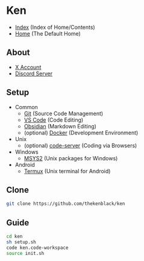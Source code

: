 
# Ken

- [Index](https://github.com/thekenblack/ken/blob/main/index.md) (Index of Home/Contents)
- [Home](https://github.com/thekenblack/ken/blob/main/_/README.md) (The Default Home)

## About

- [X Account](https://x.com/the_ken_black)
- [Discord Server](https://discord.gg/jhJ64HDRSX)

## Setup

- Common
  - [Git](https://git-scm.com/) (Source Code Management)
  - [VS Code](https://code.visualstudio.com/) (Code Editing)
  - [Obsidian](https://obsidian.md/) (Markdown Editing)
  - (optional) [Docker](https://www.docker.com/) (Development Environment)
- Unix
  - (optional) [code-server](https://github.com/coder/code-server) (Coding via Browsers)
- Windows
  - [MSYS2](https://www.msys2.org/) (Unix packages for Windows)
- Android
  - [Termux](https://termux.dev/en/) (Unix terminal for Android)

## Clone

```sh
git clone https://github.com/thekenblack/ken
```

## Guide

```sh
cd ken
sh setup.sh
code ken.code-workspace
source init.sh
```
